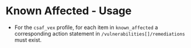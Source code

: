# Known Affected - Usage

* For the `csaf_vex` profile, for each item in `known_affected` a corresponding
  action statement in
  `/vulnerabilities[]/remediations` must exist.
